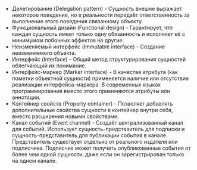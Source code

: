 - Делегирование (Delegation pattern) - Сущность внешне выражает некоторое поведение, но в реальности передаёт ответственность за выполнение этого поведения связанному объекту.
- Функциональный дизайн (Functional design) - Гарантирует, что каждая сущность имеет только одну обязанность и исполняет её с минимумом побочных эффектов на другие.
- Неизменяемый интерфейс (Immutable interface) - Создание неизменяемого объекта.
- Интерфейс (Interface) - Общий метод структурирования сущностей облегчающий их понимание.
- Интерфейс-маркер (Marker interface) - В качестве атрибута (как пометки объектной сущности) применяется наличие или отсутствие реализации интерфейса-маркера. В современных языках программирования вместо этого применяются атрибуты или аннотации.
- Контейнер свойств (Property container) - Позволяет добавлять дополнительные свойства сущности в контейнер внутри себя, вместо расширения новыми свойствами.
- Канал событий (Event channel) - Создаёт централизованный канал для событий. Использует сущность-представитель для подписки и сущность-представитель для публикации события в канале. Представитель существует отдельно от реального издателя или подписчика. Подписчик может получать опубликованные события от более чем одной сущности, даже если он зарегистрирован только на одном канале.